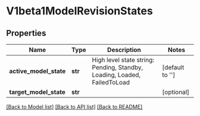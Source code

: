 # V1beta1ModelRevisionStates

## Properties
Name | Type | Description | Notes
------------ | ------------- | ------------- | -------------
**active_model_state** | **str** | High level state string: Pending, Standby, Loading, Loaded, FailedToLoad | [default to '']
**target_model_state** | **str** |  | [optional]

[[Back to Model list]](../README.md#documentation-for-models) [[Back to API list]](../README.md#documentation-for-api-endpoints) [[Back to README]](../README.md)


